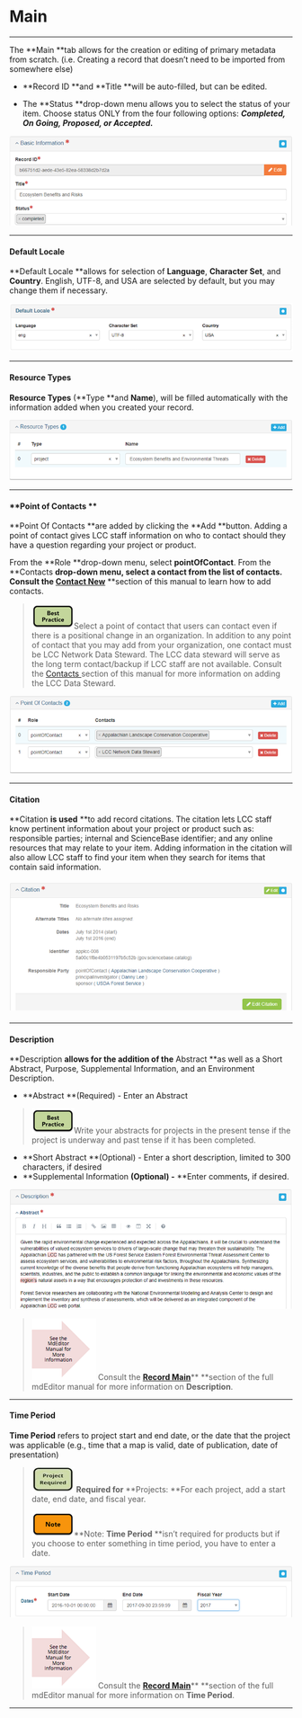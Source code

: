 # Main

---

The **Main **tab allows for the creation or editing of primary metadata from scratch. \(i.e. Creating a record that doesn’t need to be imported from somewhere else\)

* **Record ID **and **Title **will be auto-filled, but can be edited.

* The **Status **drop-down menu allows you to select the status of your item. Choose status ONLY from the four following options: _**Completed, On Going, Proposed, or Accepted.**_

![](/assets/main_screenshot_updated.png)

---

#### **Default Locale**

**Default Locale **allows for selection of **Language**, **Character Set**, and **Country**. English, UTF-8, and USA are selected by default, but you may change them if necessary.

![](/assets/default_locale.png)

---

#### **Resource Types**

**Resource Types** \(**Type **and **Name**\), will be filled automatically with the information added when you created your record.

![](/assets/resource_types.png)

---

#### **Point of Contacts **

**Point Of Contacts **are added by clicking the **Add **button. Adding a point of contact gives LCC staff information on who to contact should they have a question regarding your project or product.

From the **Role **drop-down menu, select **pointOfContact**. From the **Contacts **drop-down menu, select a contact from the list of contacts. Consult the [**Contact New**](/contact\new.md)** **section of this manual to learn how to add contacts.

> ![](/assets/best_practice_small.png)Select a point of contact that users can contact even if there is a positional change in an organization. In addition to any point of contact that you may add from your organization, one contact must be  LCC Network Data Steward. The LCC data steward will serve as the long term contact/backup if LCC staff are not available. Consult the [Contacts ](/contacts.md)section of this manual for more information on adding the LCC Data Steward.

![](/assets/point_of_contacts.png)

---

#### **Citation**

**Citation **is used** **to add record citations. The citation lets LCC staff know pertinent information about your project or product such as: responsible parties; internal and ScienceBase identifier; and any online resources that may relate to your item. Adding information in the citation will also allow LCC staff to find your item when they search for items that contain said information.

#### ![](/assets/citation_updated.png)

---

#### **Description**

**Description **allows for the addition of the** Abstract **as well as a Short Abstract, Purpose, Supplemental Information, and an Environment Description.

* **Abstract **\(Required\) - Enter an Abstract

> ![](/assets/best_practice_small.png)Write your abstracts for projects in the present tense if the project is underway and past tense if it has been completed.

* **Short Abstract **\(Optional\) - Enter a short description, limited to 300 characters, if desired
* **Supplemental Information **\(Optional\) -** **Enter comments, if desired. 

![](/assets/description_lcc.png)

> ![](/assets/see_full_manual_for.png) Consult the [**Record Main**](https://adiwg.gitbooks.io/mdeditor/content/record/edit/main.html)** **section of the full mdEditor manual for more information on **Description**.

---

#### **Time Period**

**Time Period** refers to project start and end date, or the date that the project was applicable \(e.g., time that a map is valid, date of publication, date of presentation\)

> ![](/assets/project_required_small.png) **Required for** **Projects: **For each project, add a start date, end date, and fiscal year.
>
> ![](/assets/note_small.png)**Note: **Time Period** **isn’t required for products but if you choose to enter something in time period, you have to enter a date.

![](/assets/time_period.png)

> ![](/assets/see_full_manual_for.png) Consult the [**Record Main**](https://adiwg.gitbooks.io/mdeditor/content/record/edit/main.html)** **section of the full mdEditor manual for more information on **Time Period**.

---



